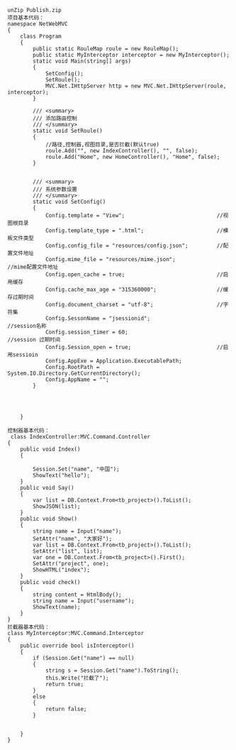 
	unZip Publish.zip
    项目基本代码：
    namespace NetWebMVC
    {
        class Program
        {
            public static RouleMap roule = new RouleMap();
            public static MyInterceptor interceptor = new MyInterceptor();
            static void Main(string[] args)
            {
                SetConfig();
                SetRoule();
                MVC.Net.IHttpServer http = new MVC.Net.IHttpServer(roule, interceptor);
            }

            /// <summary>
            /// 添加路由控制
            /// </summary>
            static void SetRoule()
            {
                //路径,控制器,视图目录,是否拦截(默认true)
                roule.Add("", new IndexController(), "", false);
                roule.Add("Home", new HomeController(), "Home", false);
            }


            /// <summary>
            /// 系统参数设置
            /// </summary>
            static void SetConfig()
            {
                Config.template = "View";                             //视图根目录
                Config.template_type = ".html";                       //模板文件类型
                Config.config_file = "resources/config.json";         //配置文件地址
                Config.mime_file = "resources/mime.json";             //mime配置文件地址
                Config.open_cache = true;                             //启用缓存
                Config.cache_max_age = "315360000";                   //缓存过期时间            
                Config.document_charset = "utf-8";                    //字符集
                Config.SessonName = "jsessionid";                     //session名称
                Config.session_timer = 60;                            //session 过期时间
                Config.Session_open = true;                           //启用sessioin
                Config.AppExe = Application.ExecutablePath;
                Config.RootPath = System.IO.Directory.GetCurrentDirectory();
                Config.AppName = "";
            }




        }
    
    控制器基本代码：
     class IndexController:MVC.Command.Controller
    {
        public void Index()
        {
            
            Session.Set("name", "中国");
            ShowText("hello");
        }
        public void Say()
        {
            var list = DB.Context.From<tb_project>().ToList();
            ShowJSON(list);
        }
        public void Show()
        {
            string name = Input("name");
            SetAttr("name", "大家好");
            var list = DB.Context.From<tb_project>().ToList();
            SetAttr("list", list);
            var one = DB.Context.From<tb_project>().First();
            SetAttr("project", one);
            ShowHTML("index");
        }
        public void check()
        {
            string content = HtmlBody();
            string name = Input("username");
            ShowText(name);
        }
    }
    拦截器基本代码：
    class MyInterceptor:MVC.Command.Interceptor
    {
        public override bool isInterceptor()
        {
            if (Session.Get("name") == null)
            {
                string s = Session.Get("name").ToString();
                this.Write("拦截了");
                return true;
            }
            else
            {
                return false;
            }
       
            
        }
    }
